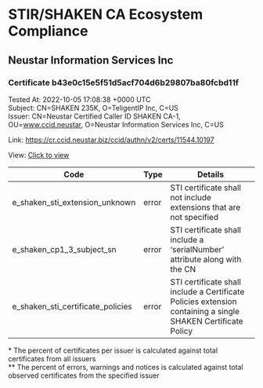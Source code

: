 # STIR/SHAKEN CA Ecosystem Compliance
## Neustar Information Services Inc

### Certificate b43e0c15e5f51d5acf704d6b29807ba80fcbd11f
Tested At: 2022-10-05 17:08:38 +0000 UTC\
Subject: CN=SHAKEN 235K, O=TeligentIP Inc, C=US\
Issuer: CN=Neustar Certified Caller ID SHAKEN CA-1, OU=www.ccid.neustar, O=Neustar Information Services Inc, C=US

Link: https://cr.ccid.neustar.biz/ccid/authn/v2/certs/11544.10197

View: [Click to view](https://understandingwebpki.com/?cert=MIIDADCCAqWgAwIBAgIUS08%2FYtluzyhu6Tp1%2BVqbv%2BLGqaowCgYIKoZIzj0EAwIwgYUxCzAJBgNVBAYTAlVTMSkwJwYDVQQKDCBOZXVzdGFyIEluZm9ybWF0aW9uIFNlcnZpY2VzIEluYzEZMBcGA1UECwwQd3d3LmNjaWQubmV1c3RhcjEwMC4GA1UEAwwnTmV1c3RhciBDZXJ0aWZpZWQgQ2FsbGVyIElEIFNIQUtFTiBDQS0xMB4XDTIyMDYzMDAxNTEzNloXDTIzMDYzMDAxNTEzNlowPDELMAkGA1UEBhMCVVMxFzAVBgNVBAoMDlRlbGlnZW50SVAgSW5jMRQwEgYDVQQDDAtTSEFLRU4gMjM1SzBZMBMGByqGSM49AgEGCCqGSM49AwEHA0IABB827nKD2olR3c4eKwY1Bgwm11uCHbUttQ0zXqpSeySjgCytGa5Bghib5Pg7EwZJbHu1U%2BHscyu6sMdmd9AQFxyjggE5MIIBNTAWBggrBgEFBQcBGgQKMAigBhYEMjM1SzAMBgNVHRMBAf8EAjAAMB8GA1UdIwQYMBaAFK%2FRyMLuckyD%2FD%2FtGadtHZCyB%2FA6MFsGCCsGAQUFBwEBBE8wTTBLBggrBgEFBQcwAoY%2FaHR0cDovL2NhY2VydHMtdXMuY2NpZC5uZXVzdGFyL05ldXN0YXJDZXJ0aWZpZWRDYWxsZXJJZENBMS5jcnQgMBcGA1UdIAQQMA4wDAYKYIZIAYb%2FCQEBATBHBgNVHR8EQDA%2BMDygOqA4hjZodHRwczovL2F1dGhlbnRpY2F0ZS1hcGkuaWNvbmVjdGl2LmNvbS9kb3dubG9hZC92MS9jcmwwHQYDVR0OBBYEFKvqVxTpRtyYmpfL3ktBAca3tUgfMA4GA1UdDwEB%2FwQEAwIHgDAKBggqhkjOPQQDAgNJADBGAiEApzPwKVf1CBO%2BkOoLQqdtH9630QW3IqcHBNBJprBU764CIQDbOCFXQgcJ34rvknCjt%2FoRrlEpaVuw7Vb3NIHnJJKbIw%3D%3D)


| Code | Type | Details |
|------|------|---------|
| e_shaken_sti_extension_unknown | error | STI certificate shall not include extensions that are not specified |
| e_shaken_cp1_3_subject_sn | error | STI certificate shall include a ‘serialNumber’ attribute along with the CN |
| e_shaken_sti_certificate_policies | error | STI certificate shall include a Certificate Policies extension containing a single SHAKEN Certificate Policy |

\* The percent of certificates per issuer is calculated against total certificates from all issuers\
\*\* The percent of errors, warnings and notices is calculated against total observed certificates from the specified issuer
